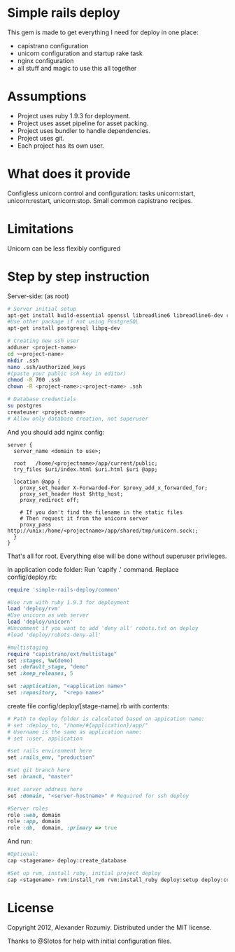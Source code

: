 Simple rails deploy
===================

This gem is made to get everything I need for deploy in one place:
* capistrano configuration
* unicorn configuration and startup rake task
* nginx configuration
* all stuff and magic to use this all together

Assumptions
========
* Project uses ruby 1.9.3 for deployment.
* Project uses asset pipeline for asset packing.
* Project uses bundler to handle dependencies.
* Project uses git.
* Each project has its own user.

What does it provide
=======
Configless unicorn control and configuration: tasks unicorn:start, unicorn:restart, unicorn:stop.
Small common capistrano recipes.

Limitations
========
Unicorn can be less flexibly configured

Step by step instruction
======

Server-side:
(as root)
```bash
# Server initial setup
apt-get install build-essential openssl libreadline6 libreadline6-dev curl git-core zlib1g zlib1g-dev libssl-dev libyaml-dev libsqlite3-dev sqlite3 libxml2-dev libxslt-dev autoconf libc6-dev ncurses-dev automake libtool bison subversion
#Use other package if not using PostgreSQL
apt-get install postgresql libpq-dev

# Creating new ssh user
adduser <project-name>
cd ~<project-name>
mkdir .ssh
nano .ssh/authorized_keys
#(paste your public ssh key in editor)
chmod -R 700 .ssh
chown -R <project-name>:<project-name> .ssh

# Database credentials
su postgres
createuser <project-name>
# Allow only database creation, not superuser
```

And you should add nginx config:
```nginx
server {
  server_name <domain to use>;

  root   /home/<projectname>/app/current/public;
  try_files $uri/index.html $uri.html $uri @app;

  location @app {
    proxy_set_header X-Forwarded-For $proxy_add_x_forwarded_for;
    proxy_set_header Host $http_host;
    proxy_redirect off;

    # If you don't find the filename in the static files
    # Then request it from the unicorn server
    proxy_pass http://unix:/home/<projectname>/app/shared/tmp/unicorn.sock:;
  }
}
```

That's all for root. Everything else will be done without superuser privileges.

In application code folder:
Run 'capify .' command. Replace config/deploy.rb:
```ruby
require 'simple-rails-deploy/common'

#Use rvm with ruby 1.9.3 for deployment
load 'deploy/rvm'
#Use unicorn as web server
load 'deploy/unicorn'
#Uncomment if you want to add 'deny all' robots.txt on deploy
#load 'deploy/robots-deny-all'

#multistaging
require "capistrano/ext/multistage"
set :stages, %w(demo)
set :default_stage, "demo"
set :keep_releases, 5

set :application, "<application name>"
set :repository,  "<repo name>"

```

create file config/deploy/[stage-name].rb with contents:
```ruby
# Path to deploy folder is calculated based on appication name:
# set :deploy_to, "/home/#{application}/app/"
# Username is the same as application name:
# set :user, application

#set rails environment here
set :rails_env, "production"

#set git branch here
set :branch, "master"

#set server address here
set :domain, "<server-hostname>" # Required for ssh deploy

#Server roles
role :web, domain
role :app, domain
role :db,  domain, :primary => true
```

And run:
```bash
#Optional:
cap <stagename> deploy:create_database

#Set up rvm, install ruby, initial project deploy
cap <stagename> rvm:install_rvm rvm:install_ruby deploy:setup deploy:cold deploy:migrate deploy
```

License
======
Copyright 2012, Alexander Rozumiy. Distributed under the MIT license.

Thanks to @Slotos for help with initial configuration files.